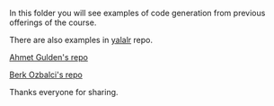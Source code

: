 In this folder you will see examples of code generation from previous offerings of the course.

There are also examples in <a href="https://github.com/bozsahin/yalalr">yalalr</a> repo.

<a href="https://github.com/ahmetgulden/xpln-compiler">Ahmet Gulden's repo</a>

<a href="https://github.com/bozbalci/explain">Berk Ozbalci's repo</a>

Thanks everyone for sharing.

